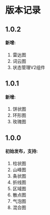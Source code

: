 # 版本记录

## 1.0.2
#### 新增:
1. 雷达图
2. 词云图
3. 状态管理V2组件

## 1.0.1
#### 新增:
1. 饼状图
2. 环形图
3. 玫瑰图

## 1.0.0 
#### 初始发布，支持:
1. 柱状图
2. 山峰图
3. 条状图
4. 折线图
5. 区域图
6. 散点图
7. 气泡图
8. 混合图